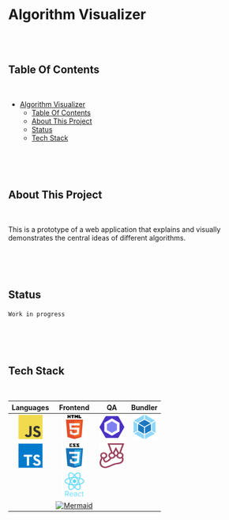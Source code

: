 # Algorithm Visualizer

<br>
<br>

## Table Of Contents

<br>

- [Algorithm Visualizer](#algorithm-visualizer)
  - [Table Of Contents](#table-of-contents)
  - [About This Project](#about-this-project)
  - [Status](#status)
  - [Tech Stack](#tech-stack)

<br>
<br>
<br>

## About This Project

<br>

This is a prototype of a web application that explains and visually demonstrates the central ideas of different algorithms.

<br>
<br>
<br>

## Status

`Work in progress`

<br>
<br>
<br>

## Tech Stack

<br>

|                                                                                                                             Languages                                                                                                                             |                                                                                                                    Frontend                                                                                                                     |                                                                                                                 QA                                                                                                                  |                                                                                                            Bundler                                                                                                             |
| :---------------------------------------------------------------------------------------------------------------------------------------------------------------------------------------------------------------------------------------------------------------: | :---------------------------------------------------------------------------------------------------------------------------------------------------------------------------------------------------------------------------------------------: | :---------------------------------------------------------------------------------------------------------------------------------------------------------------------------------------------------------------------------------: | :----------------------------------------------------------------------------------------------------------------------------------------------------------------------------------------------------------------------------: |
| <a href="https://developer.mozilla.org/en-US/docs/Web/JavaScript" target="_blank"><img src="https://raw.githubusercontent.com/devicons/devicon/master/icons/javascript/javascript-original.svg" alt="javascript" width="50" height="50" title="JavaScript"/> </a> | <a href="https://developer.mozilla.org/en-US/docs/Web/HTML" target="_blank"><img src="https://raw.githubusercontent.com/devicons/devicon/master/icons/html5/html5-original-wordmark.svg" alt="html5" width="50" height="50" title="HTML"/> </a> |      <a href="https://eslint.org/docs/latest/" target="_blank"><img src="https://raw.githubusercontent.com/devicons/devicon/master/icons/eslint/eslint-original.svg" alt="ESLint" width="50" height="50" title="ESLint"/> </a>      | <a href="https://webpack.js.org/concepts/" target="_blank"><img src="https://raw.githubusercontent.com/devicons/devicon/master/icons/webpack/webpack-original.svg" alt="Webpack" width="50" height="50" title="Webpack"/> </a> |
|          <a href="https://www.typescriptlang.org/docs/" target="_blank"><img src="https://raw.githubusercontent.com/devicons/devicon/master/icons/typescript/typescript-original.svg" alt="typescript" width="50" height="50" title="TypeScript"/> </a>           |   <a href="https://developer.mozilla.org/en-US/docs/Web/CSS" target="_blank"><img src="https://raw.githubusercontent.com/devicons/devicon/master/icons/css3/css3-original-wordmark.svg" alt="css3" width="50" height="50" title="CSS"/> </a>    | <a href="https://jestjs.io/" target="_blank"><img src="https://raw.githubusercontent.com/devicons/devicon/6910f0503efdd315c8f9b858234310c06e04d9c0/icons/jest/jest-plain.svg" alt="Jest" width="50" height="50" title="Jest"/> </a> |                                                                                                                                                                                                                                |
|                                                                                                                                                                                                                                                                   |                <a href="https://react.dev/" target="_blank"><img src="https://raw.githubusercontent.com/devicons/devicon/master/icons/react/react-original-wordmark.svg" alt="React" width="50" height="50" title="React"/> </a>                |                                                                                                                                                                                                                                     |                                                                                                                                                                                                                                |
|                                                                                                                                                                                                                                                                   |                         <a href="https://mermaid.js.org/" target="_blank"><img src="https://raw.githubusercontent.com/voss29/voss29/main/mermaid-icon.svg" alt="Mermaid" width="50" height="50" title="Mermaid"/> </a>                          |                                                                                                                                                                                                                                     |                                                                                                                                                                                                                                |
